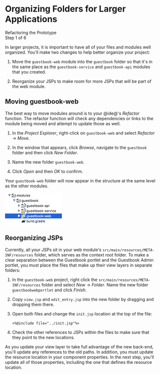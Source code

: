 # Organizing Folders for Larger Applications [](id=organizing-folders-for-larger-applications)

<div class="learn-path-step">
    <p>Refactoring the Prototype<br>Step 1 of 6</p>
</div>

In larger projects, it is important to have all of your files and modules well 
organized. You'll make two changes to help better organize your project:

1.  Move the `guestbook-web` module into the `guestbook` folder so that it's in 
    the same place as the `guestbook-service` and `guestbook-api` modules that
    you created.
    
2.  Reorganize your JSPs to make room for more JSPs that will be part of the web
    module.

## Moving guestbook-web [](id=moving-guestbook-web)

The best way to move modules around is to your @ide@'s *Refactor* function. The 
refactor function will check any dependencies or links to the module being 
moved and attempt to update those as well.

1.  In the *Project Explorer*, right-click on `guestbook-web` and select
    *Refactor* &rarr; *Move*.

2.  In the window that appears, click *Browse*, navigate to the `guestbook` 
    folder and then click *New Folder*.
    
3.  Name the new folder `guestbook-web`.

4.  Click *Open* and then *OK* to confirm.

Your `guestbook-web` folder will now appear in the structure at the same level as the other modules.

![Figure 1: After you move it using the Refactor function, all of your modules will be in the same folder..](../../../images/guestbook-refactor.png)

## Reorganizing JSPs [](id=reorganizing-jsps)

Currently, all your JSPs sit in your web module's 
`src/main/resources/META-INF/resources` folder, which serves as the context root 
folder. To make a clear separation between the Guestbook portlet and the 
Guestbook Admin portlet, you must place the files that make up their view layers 
in separate folders: 

1.  In the `guestbook-web` project, right click the
    `src/main/resources/META-INF/resources` folder and select *New* &rarr; 
    *Folder*. Name the new folder `guestbookwebportlet` and click *Finish*. 

2.  Copy `view.jsp` and `edit_entry.jsp` into the new folder by dragging and
    dropping them there. 

3.  Open both files and change the `init.jsp` location at the top of the file: 

        <%@include file="../init.jsp"%>        

4.  Check the other references to JSPs within the files to make sure that they
    point to the new locations.

As you update your view layer to take full advantage of the new back-end, you'll
update any references to the old paths. In addition, you must update the 
resource location in your component properties. In the next step, you'll update 
all of those properties, including the one that defines the resource location. 
